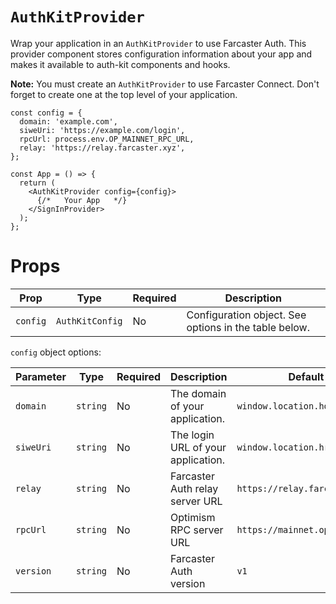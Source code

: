# `AuthKitProvider`

Wrap your application in an `AuthKitProvider` to use Farcaster Auth. This provider component stores configuration information about your app and makes it available to auth-kit components and hooks.

**Note:** You must create an `AuthKitProvider` to use Farcaster Connect. Don't forget to create one at the top level of your application.

```tsx
const config = {
  domain: 'example.com',
  siweUri: 'https://example.com/login',
  rpcUrl: process.env.OP_MAINNET_RPC_URL,
  relay: 'https://relay.farcaster.xyz',
};

const App = () => {
  return (
    <AuthKitProvider config={config}>
      {/*   Your App   */}
    </SignInProvider>
  );
};
```

# Props

| Prop     | Type            | Required | Description                                           |
| -------- | --------------- | -------- | ----------------------------------------------------- |
| `config` | `AuthKitConfig` | No       | Configuration object. See options in the table below. |

`config` object options:

| Parameter | Type     | Required | Description                        | Default                       |
| --------- | -------- | -------- | ---------------------------------- | ----------------------------- |
| `domain`  | `string` | No       | The domain of your application.    | `window.location.host`        |
| `siweUri` | `string` | No       | The login URL of your application. | `window.location.href`        |
| `relay`   | `string` | No       | Farcaster Auth relay server URL    | `https://relay.farcaster.xyz` |
| `rpcUrl`  | `string` | No       | Optimism RPC server URL            | `https://mainnet.optimism.io` |
| `version` | `string` | No       | Farcaster Auth version             | `v1`                          |
